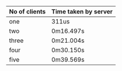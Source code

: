 |**No of clients** | **Time taken by server**|
---------------- | --------------------------
|        one     |         311us             |
|        two     |         0m16.497s         |    
|        three   |         0m21.004s         |                  
|        four    |         0m30.150s         |      
|        five    |         0m39.569s         |      
